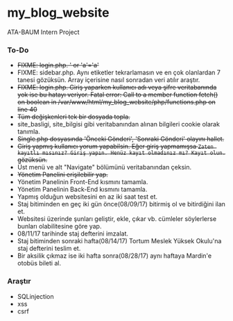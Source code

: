 # my_blog_website
ATA-BAUM Intern Project

### To-Do
+ ~~FIXME: login.php. ' or 'a'='a'~~
+ FIXME: sidebar.php. Aynı etiketler tekrarlamasın ve en çok olanlardan 7 tanesi gözüksün. Array içerisine nasıl sonradan veri atılır araştır.
+ ~~FIXME: login.php. Giriş yaparken kullanıcı adı veya şifre veritabanında yok ise bu hatayı veriyor. Fatal error: Call to a member function fetch() on boolean in /var/www/html/my_blog_website/php/functions.php on line 40~~
+ ~~Tüm değişkenleri tek bir dosyada topla.~~
+ site_basligi, site_bilgisi gibi veritabanından alınan bilgileri cookie olarak tanımla.
+ ~~Single.php dosyasında 'Önceki Gönderi', 'Sonraki Gönderi' olayını hallet.~~
+ ~~Giriş yapmış kullanıcı yorum yapabilsin. Eğer giriş yapmamışsa `Zaten kayıtlı mısınız? Giriş yapın. Henüz kayıt olmadınız mı? Kayıt olun.` gözüksün.~~
+ Üst menü ve alt "Navigate" bölümünü veritabanından çeksin.
+ ~~Yönetim Panelini erişilebilir yap.~~
+ Yönetim Panelinin Front-End kısmını tamamla.
+ Yönetim Panelinin Back-End kısmını tamamla.
+ Yapmış olduğun websitesini en az iki saat test et.
+ Staj bitiminden en geç iki gün önce(08/09/17) bitirmiş ol ve bitirdiğini ilan et.
+ Websitesi üzerinde şunları geliştir, ekle, çıkar vb. cümleler söylerlerse bunları olabilitesine göre yap.
+ 08/11/17 tarihinde staj defterini imzalat.
+ Staj bitiminden sonraki hafta(08/14/17) Tortum Meslek Yüksek Okulu'na staj defterini teslim et.
+ Bir aksilik çıkmaz ise iki hafta sonra(08/28/17) aynı haftaya Mardin'e otobüs bileti al.

### Araştır
+ SQLinjection
+ xss
+ csrf
